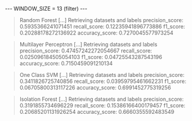 
 --- WINDOW_SIZE = 13 (filter) --- 


> Random Forest
[...] Retrieving datasets and labels
precision_score: 0.5935366241071451
recall_score: 0.12235941896773886
f1_score: 0.20288178272136922
accuracy_score: 0.7270045577973254


> Multilayer Perceptron
[...] Retrieving datasets and labels
precision_score: 0.47457242272054667
recall_score: 0.025096184505054103
f1_score: 0.04725543287543196
accuracy_score: 0.7150459091210134


> One Class SVM
[...] Retrieving datasets and labels
precision_score: 0.3411826725740856
recall_score: 0.03959795461662231
f1_score: 0.06705800313117226
accuracy_score: 0.6991452775319256


> Isolation Forest
[...] Retrieving datasets and labels
precision_score: 0.3191855734696229
recall_score: 0.15386166400179457
f1_score: 0.20685201131926254
accuracy_score: 0.6660355592483549
